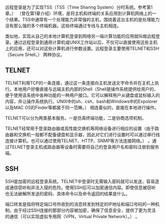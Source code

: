 远程登录是为了实现TSS（TSS（Time Sharing System）分时系统。参考第1章。） （曾在第1章介绍）环境，是将主机和终端的关系应用到计算机网络上的一个结果。TSS中通常有一个处理能力非常强的主机，围绕着这台主机的是处理能力没有那么强的多个终端机器。这些终端通过专线与主机相连。

类似地，实现从自己的本地计算机登录到网络另一端计算功能的应用就叫做远程登录。通过远程登录到通用计算机或UNIX工作站以后，不仅可以直接使用这些主机上的应用，还可以对这些计算机进行参数设置。远程登录主要使用TELNET和SSH（Secure SHell。） 两种协议。

## TELNET

TELNET利用TCP的一条连接，通过这一条连接向主机发送文字命令并在主机上执行。本地用户好像直接与远端主机内部的Shell（Shell是操作系统提供给用户的、便于使用该系统中各种功能的一种用户接口。它可以解释用户从键盘或鼠标输入的内容，并让操作系统执行。UNIX中的sh、csh、bash和Windows中的Expolorer以及MAC OS的Finder等都属于同一范畴。） 相连着似的，直接在本地进行操作。

TELNET可以分为两类基本服务。一是仿真终端功能，二是协商选项机制。

TELNET经常用于登录路由器或高性能交换机等网络设备进行相应的设置（由于路由器和交换机一般都不配备键盘和显示器，因此对它们进行设置时可以通过串行线连接计算机，也可以通过使用TELNET、HTTP、SNMP等方法连接网络。） 。通过TELNET登录主机或路由器等设备时需要将自己的登录用户名和密码注册到服务端。

## SSH
SSH是加密的远程登录系统。TELNET中登录时无需输入密码就可以发送，容易造成通信窃听和非法入侵的危险。使用SSH后可以加密通信内容。即使信息被窃听也无法破解所发送的密码、具体命令以及命令返回的结果是什么。

端口转发是指将特定端口号所收到的消息转发到特定的IP地址和端口号码的一种机制。由于经过SSH连接的那部分内容被加密，确保了信息安全，提供了更为灵活的通信（可以实现虚拟专用网（VPN，Virtual Private Network）。） 。

